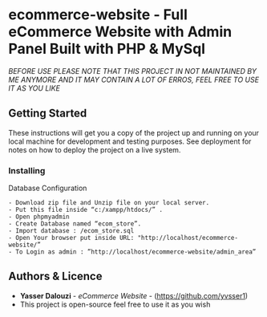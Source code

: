 # ecommerce-website - Full eCommerce Website with Admin Panel Built with PHP & MySql

*BEFORE USE PLEASE NOTE THAT THIS PROJECT IN NOT MAINTAINED BY ME ANYMORE AND IT MAY CONTAIN A LOT OF ERROS, FEEL FREE TO USE IT AS YOU LIKE*

## Getting Started

These instructions will get you a copy of the project up and running on your local machine for development and testing purposes. See deployment for notes on how to deploy the project on a live system.

### Installing

Database Configuration
```
- Download zip file and Unzip file on your local server.
- Put this file inside “c:/xampp/htdocs/” .
- Open phpmyadmin
- Create Database named “ecom_store”. 
- Import database : /ecom_store.sql
- Open Your browser put inside URL: "http://localhost/ecommerce-website/”
- To Login as admin : ”http://localhost/ecommerce-website/admin_area”
```


## Authors & Licence

* **Yasser Dalouzi** - *eCommerce Website* - (https://github.com/yvsser1)
* This project is open-source feel free to use it as you wish
